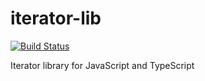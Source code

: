 # iterator-lib

[![Build Status](https://travis-ci.org/Azure/azure-rest-api-specs.svg?branch=current)](https://travis-ci.org/Azure/azure-rest-api-specs)

Iterator library for JavaScript and TypeScript
